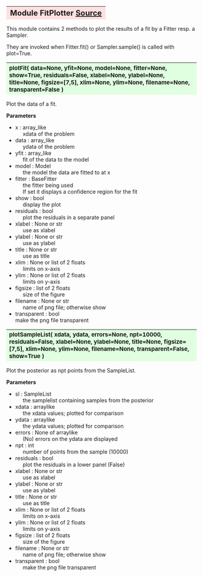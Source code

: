 ---
---
<br><br>

<a name="FitPlotter"></a>
<table><thead style="background-color:#FFE0E0; width:100%; font-size:20px"><tr><th style="text-align:left">
<strong>Module FitPlotter</strong> <a href=https://github.com/dokester/BayesicFitting/blob/master/BayesicFitting/source/Plotter.py target=_blank>Source</a></th></tr></thead></table>
<p>

This module contains 2 methods to plot the results of a fit by a Fitter resp. 
a Sampler.

They are invoked when Fitter.fit() or Sampler.sample() is called with plot=True.


<a name="plotFit"></a>
<table><thead style="background-color:#E0FFE0; width:100%; font-size:15px"><tr><th style="text-align:left">
<strong>plotFit(</strong> data=None, yfit=None, model=None, fitter=None, show=True,
 residuals=False, xlabel=None, ylabel=None, title=None, figsize=[7,5],
 xlim=None, ylim=None, filename=None, transparent=False ) 
</th></tr></thead></table>
<p>

Plot the data of a fit.

<b>Parameters</b>

* x  :  array_like<br>
&nbsp;&nbsp;&nbsp;&nbsp; xdata of the problem<br>
* data  :  array_like<br>
&nbsp;&nbsp;&nbsp;&nbsp; ydata of the problem<br>
* yfit  :  array_like<br>
&nbsp;&nbsp;&nbsp;&nbsp; fit of the data to the model<br>
* model  :  Model<br>
&nbsp;&nbsp;&nbsp;&nbsp; the model the data are fitted to at x<br>
* fitter  :  BaseFitter<br>
&nbsp;&nbsp;&nbsp;&nbsp; the fitter being used<br>
&nbsp;&nbsp;&nbsp;&nbsp; If set it displays a confidence region for the fit<br>
* show  :  bool<br>
&nbsp;&nbsp;&nbsp;&nbsp; display the plot<br>
* residuals  :  bool<br>
&nbsp;&nbsp;&nbsp;&nbsp; plot the residuals in a separate panel<br>
* xlabel  :  None or str<br>
&nbsp;&nbsp;&nbsp;&nbsp; use as xlabel<br>
* ylabel  :  None or str<br>
&nbsp;&nbsp;&nbsp;&nbsp; use as ylabel<br>
* title   :  None or str<br>
&nbsp;&nbsp;&nbsp;&nbsp; use as title<br>
* xlim  :  None or list of 2 floats<br>
&nbsp;&nbsp;&nbsp;&nbsp; limits on x-axis<br>
* ylim  :  None or list of 2 floats<br>
&nbsp;&nbsp;&nbsp;&nbsp; limits on y-axis<br>
* figsize  :  list of 2 floats<br>
&nbsp;&nbsp;&nbsp;&nbsp; size of the figure<br>
* filename   :  None or str<br>
&nbsp;&nbsp;&nbsp;&nbsp; name of png file; otherwise show<br>
* transparent  :  bool<br>
    make the png file transparent

<a name="plotSampleList"></a>
<table><thead style="background-color:#E0FFE0; width:100%; font-size:15px"><tr><th style="text-align:left">
<strong>plotSampleList(</strong> xdata, ydata, errors=None, npt=10000,
 residuals=False, xlabel=None, ylabel=None, title=None, figsize=[7,5],
 xlim=None, ylim=None, filename=None, transparent=False, show=True ) 
</th></tr></thead></table>
<p>

Plot the posterior as npt points from the SampleList.

<b>Parameters</b>

* sl  :  SampleList<br>
&nbsp;&nbsp;&nbsp;&nbsp; the samplelist containing samples from the posterior<br>
* xdata  :  arraylike<br>
&nbsp;&nbsp;&nbsp;&nbsp; the xdata values; plotted for comparison<br>
* ydata  :  arraylike<br>
&nbsp;&nbsp;&nbsp;&nbsp; the ydata values; plotted for comparison<br>
* errors  :  None of arraylike<br>
&nbsp;&nbsp;&nbsp;&nbsp; (No) errors on the ydata are displayed<br>
* npt  :  int<br>
&nbsp;&nbsp;&nbsp;&nbsp; number of points from the sample (10000)<br>
* residuals  :  bool<br>
&nbsp;&nbsp;&nbsp;&nbsp; plot the residuals in a lower panel (False)<br>
* xlabel  :  None or str<br>
&nbsp;&nbsp;&nbsp;&nbsp; use as xlabel<br>
* ylabel  :  None or str<br>
&nbsp;&nbsp;&nbsp;&nbsp; use as ylabel<br>
* title   :  None or str<br>
&nbsp;&nbsp;&nbsp;&nbsp; use as title<br>
* xlim  :  None or list of 2 floats<br>
&nbsp;&nbsp;&nbsp;&nbsp; limits on x-axis<br>
* ylim  :  None or list of 2 floats<br>
&nbsp;&nbsp;&nbsp;&nbsp; limits on y-axis<br>
* figsize  :  list of 2 floats<br>
&nbsp;&nbsp;&nbsp;&nbsp; size of the figure<br>
* filename   :  None or str<br>
&nbsp;&nbsp;&nbsp;&nbsp; name of png file; otherwise show<br>
* transparent  :  bool<br>
&nbsp;&nbsp;&nbsp;&nbsp; make the png file transparent<br>


